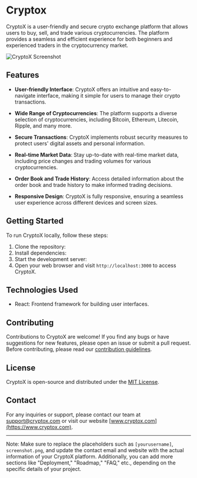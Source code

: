 # Cryptox

CryptoX is a user-friendly and secure crypto exchange platform that allows users to buy, sell, and trade various cryptocurrencies. The platform provides a seamless and efficient experience for both beginners and experienced traders in the cryptocurrency market.

![CryptoX Screenshot](screenshot.png)

## Features

- **User-friendly Interface**: CryptoX offers an intuitive and easy-to-navigate interface, making it simple for users to manage their crypto transactions.

- **Wide Range of Cryptocurrencies**: The platform supports a diverse selection of cryptocurrencies, including Bitcoin, Ethereum, Litecoin, Ripple, and many more.

- **Secure Transactions**: CryptoX implements robust security measures to protect users' digital assets and personal information.

- **Real-time Market Data**: Stay up-to-date with real-time market data, including price changes and trading volumes for various cryptocurrencies.

- **Order Book and Trade History**: Access detailed information about the order book and trade history to make informed trading decisions.

- **Responsive Design**: CryptoX is fully responsive, ensuring a seamless user experience across different devices and screen sizes.

## Getting Started

To run CryptoX locally, follow these steps:

1. Clone the repository:
2. Install dependencies:
3. Start the development server:
4. Open your web browser and visit `http://localhost:3000` to access CryptoX.

## Technologies Used

- React: Frontend framework for building user interfaces.


## Contributing

Contributions to CryptoX are welcome! If you find any bugs or have suggestions for new features, please open an issue or submit a pull request. Before contributing, please read our [contribution guidelines](CONTRIBUTING.md).

## License

CryptoX is open-source and distributed under the [MIT License](LICENSE).

## Contact

For any inquiries or support, please contact our team at support@cryptox.com or visit our website [www.cryptox.com](https://www.cryptox.com).

---
Note: Make sure to replace the placeholders such as `[yourusername]`, `screenshot.png`, and update the contact email and website with the actual information of your CryptoX platform. Additionally, you can add more sections like "Deployment," "Roadmap," "FAQ," etc., depending on the specific details of your project.

